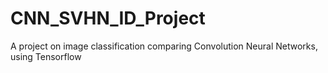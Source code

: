 # CNN_SVHN_ID_Project
A project on image classification comparing Convolution Neural Networks, using Tensorflow
